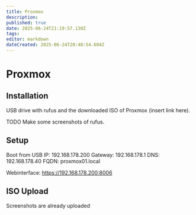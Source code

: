 ```yaml
---
title: Proxmox
description: 
published: true
date: 2025-06-24T21:19:57.130Z
tags: 
editor: markdown
dateCreated: 2025-06-24T20:48:54.604Z
---
```


# Proxmox



## Installation
USB drive with rufus and the downloaded ISO of Proxmox (insert link here). 

TODO
Make some screenshots of rufus.

## Setup
Boot from USB 
IP: 192.168.178.200
Gateway: 192.168.178.1
DNS: 192.168.178.40
FQDN: proxmox01.local

Webinterface: https://192.168.178.200:8006

## ISO Upload
Screenshots are already uploaded
